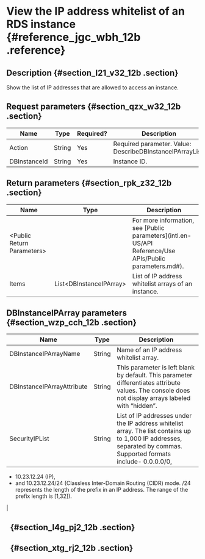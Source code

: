 # View the IP address whitelist of an RDS instance {#reference_jgc_wbh_12b .reference}

## Description {#section_l21_v32_12b .section}

Show the list of IP addresses that are allowed to access an instance.

## Request parameters {#section_qzx_w32_12b .section}

|Name|Type|Required?|Description|
|----|----|---------|-----------|
|Action|String|Yes|Required parameter. Value: DescribeDBInstanceIPArrayList.|
|DBInstanceId|String|Yes|Instance ID.|

## Return parameters {#section_rpk_z32_12b .section}

|Name|Type|Description|
|----|----|-----------|
|<Public Return Parameters\>| |For more information, see [Public parameters](intl.en-US/API Reference/Use APIs/Public parameters.md#).|
|Items|List<DBInstanceIPArray\>|List of IP address whitelist arrays of an instance.|

## DBInstanceIPArray parameters {#section_wzp_cch_12b .section}

|Name|Type|Description|
|----|----|-----------|
|DBInstanceIPArrayName|String|Name of an IP address whitelist array.|
|DBInstanceIPArrayAttribute|String|This parameter is left blank by default. This parameter differentiates attribute values. The console does not display arrays labeled with “hidden”.|
|SecurityIPList|String|List of IP addresses under the IP address whitelist array. The list contains up to 1,000 IP addresses, separated by commas. Supported formats include-   0.0.0.0/0,
-   10.23.12.24 \(IP\),
-   and 10.23.12.24/24 \(Classless Inter-Domain Routing \(CIDR\) mode. /24 represents the length of the prefix in an IP address. The range of the prefix length is \[1,32\]\).

|

##   {#section_l4g_pj2_12b .section}

##   {#section_xtg_rj2_12b .section}


